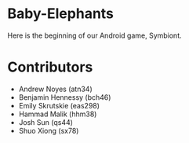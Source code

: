 Baby-Elephants
==============
Here is the beginning of our Android game, Symbiont.

Contributors
============
 - Andrew Noyes (atn34)
 - Benjamin Hennessy (bch46)
 - Emily Skrutskie (eas298)
 - Hammad Malik (hhm38)
 - Josh Sun (qs44)
 - Shuo Xiong (sx78)
